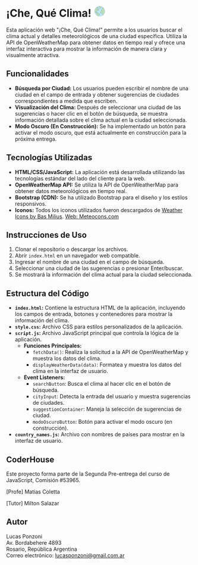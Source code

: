 # ¡Che, Qué Clima! <img src="./img/globe.gif" alt="Che, Qué Clima" style="width: 30px; height: auto;">

Esta aplicación web "¡Che, Qué Clima!" permite a los usuarios buscar el clima actual y detalles meteorológicos de una ciudad específica. Utiliza la API de OpenWeatherMap para obtener datos en tiempo real y ofrece una interfaz interactiva para mostrar la información de manera clara y visualmente atractiva.

## Funcionalidades

- **Búsqueda por Ciudad:** Los usuarios pueden escribir el nombre de una ciudad en el campo de entrada y obtener sugerencias de ciudades correspondientes a medida que escriben.
- **Visualización del Clima:** Después de seleccionar una ciudad de las sugerencias o hacer clic en el botón de búsqueda, se muestra información detallada sobre el clima actual en la ciudad seleccionada.
- **Modo Oscuro (En Construcción):** Se ha implementado un botón para activar el modo oscuro, que está actualmente en construcción para la próxima entrega.

## Tecnologías Utilizadas

- **HTML/CSS/JavaScript:** La aplicación está desarrollada utilizando las tecnologías estándar del lado del cliente para la web.
- **OpenWeatherMap API:** Se utiliza la API de OpenWeatherMap para obtener datos meteorológicos en tiempo real.
- **Bootstrap (CDN):** Se ha utilizado Bootstrap para el diseño y los estilos responsivos.
- **Iconos:** Todos los iconos utilizados fueron descargados de [Weather Icons by Bas Milius](https://github.com/basmilius/weather-icons). [Web: Meteocons.com](https://bas.dev/work/meteocons)

## Instrucciones de Uso

1. Clonar el repositorio o descargar los archivos.
2. Abrir `index.html` en un navegador web compatible.
3. Ingresar el nombre de una ciudad en el campo de búsqueda.
4. Seleccionar una ciudad de las sugerencias o presionar Enter/buscar.
5. Se mostrará la información del clima actual para la ciudad seleccionada.

## Estructura del Código

- **`index.html`:** Contiene la estructura HTML de la aplicación, incluyendo los campos de entrada, botones y contenedores para mostrar la información del clima.
- **`style.css`:** Archivo CSS para estilos personalizados de la aplicación.
- **`script.js`:** Archivo JavaScript principal que controla la lógica de la aplicación.
  - **Funciones Principales:**
    - `fetchData()`: Realiza la solicitud a la API de OpenWeatherMap y muestra los datos del clima.
    - `displayWeatherData(data)`: Formatea y muestra los datos del clima en la interfaz de usuario.
  - **Event Listeners:**
    - `searchButton`: Busca el clima al hacer clic en el botón de búsqueda.
    - `cityInput`: Detecta la entrada del usuario y muestra sugerencias de ciudades.
    - `suggestionContainer`: Maneja la selección de sugerencias de ciudad.
    - `modoOscuroButton`: Botón para activar el modo oscuro (en construcción).
- **`country_names.js`:** Archivo con nombres de países para mostrar en la interfaz de usuario.

## CoderHouse

Este proyecto forma parte de la Segunda Pre-entrega del curso de JavaScript, Comisión #53965.

[Profe] Matias Coletta

[Tutor] Milton Salazar

## Autor

Lucas Ponzoni  
Av. Bordabehere 4893  
Rosario, República Argentina  
Correo electrónico: lucasponzoni@gmail.com.ar

